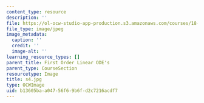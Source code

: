 ```yaml
---
content_type: resource
description: ''
file: https://ol-ocw-studio-app-production.s3.amazonaws.com/courses/18-03sc-differential-equations-fall-2011/b13605baa04756f69b6fd2c7216acdf7_s4.jpg
file_type: image/jpeg
image_metadata:
  caption: ''
  credit: ''
  image-alt: ''
learning_resource_types: []
parent_title: First Order Linear ODE's
parent_type: CourseSection
resourcetype: Image
title: s4.jpg
type: OCWImage
uid: b13605ba-a047-56f6-9b6f-d2c7216acdf7
---
```

